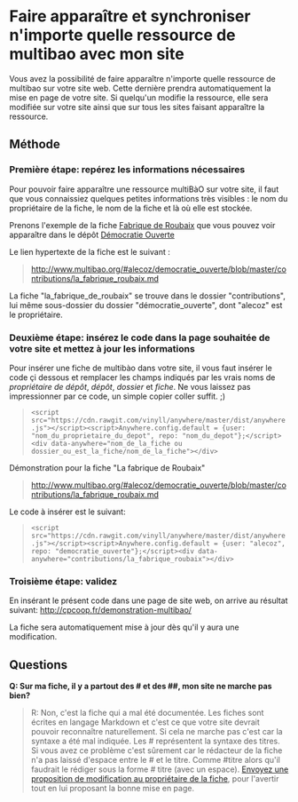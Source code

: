# Faire apparaître et synchroniser n'importe quelle ressource de multibao avec mon site

Vous avez la possibilité de faire apparaître n'importe quelle ressource de multibao sur votre site web. Cette dernière prendra automatiquement la mise en page de votre site. Si quelqu'un modifie la ressource, elle sera modifiée sur votre site ainsi que sur tous les sites faisant apparaître la ressource. 

## Méthode

### Première étape: repérez les informations nécessaires 

Pour pouvoir faire apparaître une ressource multiBàO sur votre site, il faut que vous connaissiez quelques petites informations très visibles : le nom du propriétaire de la fiche, le nom de la fiche et là où elle est stockée. 

Prenons l'exemple de la fiche [Fabrique de Roubaix](http://www.multibao.org/alecoz/democratie_ouverte/contributions/la_fabrique_roubaix.md) que vous pouvez voir apparaître dans le dépôt [Démocratie Ouverte](http://www.multibao.org/alecoz/democratie_ouverte/contributions)

Le lien hypertexte de la fiche est le suivant : 

> http://www.multibao.org/#alecoz/democratie_ouverte/blob/master/contributions/la_fabrique_roubaix.md

La fiche "la_fabrique_de_roubaix" se trouve dans le dossier "contributions", lui même sous-dossier du dossier "démocratie_ouverte", dont "alecoz" est le propriétaire.

### Deuxième étape: insérez le code dans la page souhaitée de votre site et mettez à jour les informations

Pour insérer une fiche de multibào dans votre site, il vous faut insérer le code çi dessous et remplacer les champs indiqués par les vrais noms de *propriétaire de dépôt*, *dépôt*, *dossier* et *fiche*. Ne vous laissez pas impressionner par ce code, un simple copier coller suffit. ;)

>`<script src="https://cdn.rawgit.com/vinyll/anywhere/master/dist/anywhere.js"></script><script>Anywhere.config.default = {user: "nom_du_proprietaire_du_depot", repo: "nom_du_depot"};</script><div data-anywhere="nom_de_la_fiche ou dossier_ou_est_la_fiche/nom_de_la_fiche"></div>`

Démonstration pour la fiche "La fabrique de Roubaix"

> http://www.multibao.org/#alecoz/democratie_ouverte/blob/master/contributions/la_fabrique_roubaix.md

Le code à insérer est le suivant: 

>`<script src="https://cdn.rawgit.com/vinyll/anywhere/master/dist/anywhere.js"></script><script>Anywhere.config.default = {user: "alecoz", repo: "democratie_ouverte"};</script><div data-anywhere="contributions/la_fabrique_roubaix"></div>`

### Troisième étape: validez

En insérant le présent code dans une page de site web, on arrive au résultat suivant: http://cpcoop.fr/demonstration-multibao/

La fiche sera automatiquement mise à jour dès qu'il y aura une modification. 

## Questions 

**Q: Sur ma fiche, il y a partout des # et des ##, mon site ne marche pas bien?**

> R: Non, c'est la fiche qui a mal été documentée. Les fiches sont écrites en langage Markdown et c'est ce que votre site devrait pouvoir reconnaître naturellement. Si cela ne marche pas c'est car la syntaxe a été mal indiquée. Les # représentent la syntaxe des titres. Si vous avez ce problème c'est sûrement car le rédacteur de la fiche n'a pas laissé d'espace entre le # et le titre. Comme #titre alors qu'il faudrait le rédiger sous la forme # titre (avec un espace). [Envoyez une proposition de modification au propriétaire de la fiche](http://www.multibao.org/#multibao/documentation/blob/master/fiches/proposer_modification.md), pour l'avertir tout en lui proposant la bonne mise en page. 
